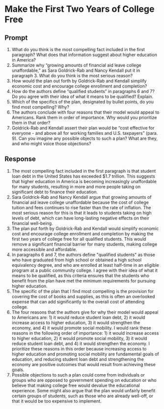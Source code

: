 # Make the First Two Years of College Free

## Prompt

1. What do you think is the most compelling fact included in the first paragraph? What does that information suggest about higher education in America?
2. Summarize why “growing amounts of financial aid leave college unaffordable,” as Sara Goldrick-Rab and Nancy Kendall put it in paragraph 3. What do you think is the most serious reason?
3. How would the plan out forth by Goldrick-Rab and Kendall simplify economic cost and encourage college enrollment and completion?
4. How do the authors define “qualified students” in paragraphs 6 and 7? Do you agree with their idea of what it means to be qualified? Explain.
5. Which of the specifics of the plan, designated by bullet points, do you find most compelling? Why?
6. The authors conclude with four reasons that their model would appeal to Americans. Rank them in order of importance. Why would you prioritize them in that order?
7. Goldrick-Rab and Kendall assert their plan would be “cost effective for everyone - and above all for working families and U.S. taxpayers” (para. 9). Can you imagine any possible objects to such a plan? What are they, and who might voice those objections?

## Response

1. The most compelling fact included in the first paragraph is that student loan debt in the United States has exceeded $1.7 trillion. This suggests that higher education in America is becoming increasingly unaffordable for many students, resulting in more and more people taking on significant debt to finance their education.
2. Sara Goldrick-Rab and Nancy Kendall argue that growing amounts of financial aid leave college unaffordable because the cost of college tuition and fees continues to rise faster than the rate of inflation. The most serious reason for this is that it leads to students taking on high levels of debt, which can have long-lasting negative effects on their financial well-being.
3. The plan put forth by Goldrick-Rab and Kendall would simplify economic cost and encourage college enrollment and completion by making the first two years of college free for all qualified students. This would remove a significant financial barrier for many students, making college more accessible and affordable.
4. In paragraphs 6 and 7, the authors define "qualified students" as those who have graduated from high school or obtained a high school equivalency degree, and who are enrolled at least half-time in an eligible program at a public community college. I agree with their idea of what it means to be qualified, as this criteria ensures that the students who benefit from the plan have met the minimum requirements for pursuing higher education.
5. The specific of the plan that I find most compelling is the provision for covering the cost of books and supplies, as this is often an overlooked expense that can add significantly to the overall cost of attending college.
6. The four reasons that the authors give for why their model would appeal to Americans are: 1) it would reduce student loan debt, 2) it would increase access to higher education, 3) it would strengthen the economy, and 4) it would promote social mobility. I would rank these reasons in the following order of importance: 1) it would increase access to higher education, 2) it would promote social mobility, 3) it would reduce student loan debt, and 4) it would strengthen the economy. I prioritize these reasons in this order because increasing access to higher education and promoting social mobility are fundamental goals of education, and reducing student loan debt and strengthening the economy are positive outcomes that would result from achieving these goals.
7. Possible objections to such a plan could come from individuals or groups who are opposed to government spending on education or who believe that making college free would devalue the educational experience. Some might also argue that the plan would unfairly benefit certain groups of students, such as those who are already well-off, or that it would be too expensive to implement.